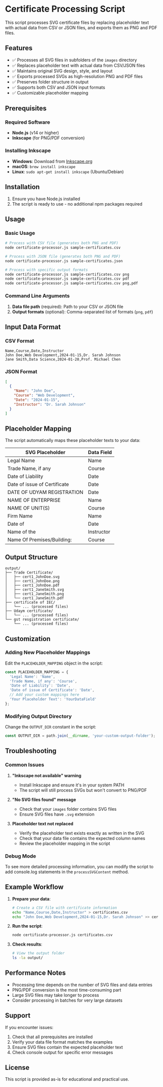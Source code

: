 # Certificate Processing Script

This script processes SVG certificate files by replacing placeholder text with actual data from CSV or JSON files, and exports them as PNG and PDF files.

## Features

- ✅ Processes all SVG files in subfolders of the `images` directory
- ✅ Replaces placeholder text with actual data from CSV/JSON files
- ✅ Maintains original SVG design, style, and layout
- ✅ Exports processed SVGs as high-resolution PNG and PDF files
- ✅ Preserves folder structure in output
- ✅ Supports both CSV and JSON input formats
- ✅ Customizable placeholder mapping

## Prerequisites

### Required Software
- **Node.js** (v14 or higher)
- **Inkscape** (for PNG/PDF conversion)

### Installing Inkscape
- **Windows**: Download from [Inkscape.org](https://inkscape.org/release/)
- **macOS**: `brew install inkscape`
- **Linux**: `sudo apt-get install inkscape` (Ubuntu/Debian)

## Installation

1. Ensure you have Node.js installed
2. The script is ready to use - no additional npm packages required

## Usage

### Basic Usage

```bash
# Process with CSV file (generates both PNG and PDF)
node certificate-processor.js sample-certificates.csv

# Process with JSON file (generates both PNG and PDF)
node certificate-processor.js sample-certificates.json

# Process with specific output formats
node certificate-processor.js sample-certificates.csv png
node certificate-processor.js sample-certificates.csv pdf
node certificate-processor.js sample-certificates.csv png,pdf
```

### Command Line Arguments

1. **Data file path** (required): Path to your CSV or JSON file
2. **Output formats** (optional): Comma-separated list of formats (`png`, `pdf`)

## Input Data Format

### CSV Format
```csv
Name,Course,Date,Instructor
John Doe,Web Development,2024-01-15,Dr. Sarah Johnson
Jane Smith,Data Science,2024-01-20,Prof. Michael Chen
```

### JSON Format
```json
[
  {
    "Name": "John Doe",
    "Course": "Web Development",
    "Date": "2024-01-15",
    "Instructor": "Dr. Sarah Johnson"
  }
]
```

## Placeholder Mapping

The script automatically maps these placeholder texts to your data:

| SVG Placeholder | Data Field |
|----------------|------------|
| Legal Name | Name |
| Trade Name, if any | Course |
| Date of Liability | Date |
| Date of issue of Certificate | Date |
| DATE OF UDYAM REGISTRATION | Date |
| NAME OF ENTERPRISE | Name |
| NAME OF UNIT(S) | Course |
| Firm Name | Name |
| Date of | Date |
| Name of the | Instructor |
| Name Of Premises/Building: | Course |

## Output Structure

```
output/
├── Trade Certificate/
│   ├── cert1_JohnDoe.svg
│   ├── cert1_JohnDoe.png
│   ├── cert1_JohnDoe.pdf
│   ├── cert1_JaneSmith.svg
│   ├── cert1_JaneSmith.png
│   └── cert1_JaneSmith.pdf
├── certificate of IEC/
│   └── ... (processed files)
├── Udaym certificate/
│   └── ... (processed files)
└── gst resgistration certificate/
    └── ... (processed files)
```

## Customization

### Adding New Placeholder Mappings

Edit the `PLACEHOLDER_MAPPING` object in the script:

```javascript
const PLACEHOLDER_MAPPING = {
  'Legal Name': 'Name',
  'Trade Name, if any': 'Course',
  'Date of Liability': 'Date',
  'Date of issue of Certificate': 'Date',
  // Add your custom mappings here
  'Your Placeholder Text': 'YourDataField'
};
```

### Modifying Output Directory

Change the `OUTPUT_DIR` constant in the script:

```javascript
const OUTPUT_DIR = path.join(__dirname, 'your-custom-output-folder');
```

## Troubleshooting

### Common Issues

1. **"Inkscape not available" warning**
   - Install Inkscape and ensure it's in your system PATH
   - The script will still process SVGs but won't convert to PNG/PDF

2. **"No SVG files found" message**
   - Check that your `images` folder contains SVG files
   - Ensure SVG files have `.svg` extension

3. **Placeholder text not replaced**
   - Verify the placeholder text exists exactly as written in the SVG
   - Check that your data file contains the expected column names
   - Review the placeholder mapping in the script

### Debug Mode

To see more detailed processing information, you can modify the script to add console.log statements in the `processSVGContent` method.

## Example Workflow

1. **Prepare your data**:
   ```bash
   # Create a CSV file with certificate information
   echo "Name,Course,Date,Instructor" > certificates.csv
   echo "John Doe,Web Development,2024-01-15,Dr. Sarah Johnson" >> certificates.csv
   ```

2. **Run the script**:
   ```bash
   node certificate-processor.js certificates.csv
   ```

3. **Check results**:
   ```bash
   # View the output folder
   ls -la output/
   ```

## Performance Notes

- Processing time depends on the number of SVG files and data entries
- PNG/PDF conversion is the most time-consuming part
- Large SVG files may take longer to process
- Consider processing in batches for very large datasets

## Support

If you encounter issues:

1. Check that all prerequisites are installed
2. Verify your data file format matches the examples
3. Ensure SVG files contain the expected placeholder text
4. Check console output for specific error messages

## License

This script is provided as-is for educational and practical use. 